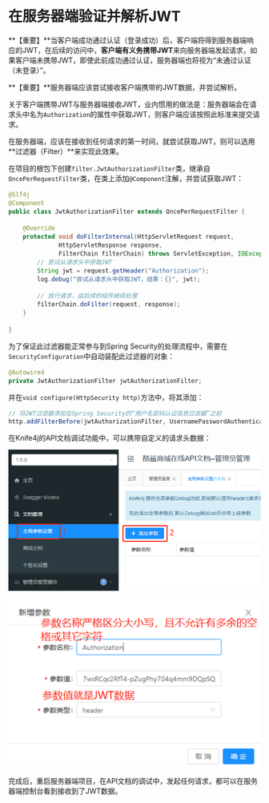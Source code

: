 # 在服务器端验证并解析JWT

**【重要】**当客户端成功通过认证（登录成功）后，客户端将得到服务器端响应的JWT，在后续的访问中，**客户端有义务携带JWT**来向服务器端发起请求，如果客户端未携带JWT，即使此前成功通过认证，服务器端也将视为“未通过认证（未登录）”。

**【重要】**服务器端应该尝试接收客户端携带的JWT数据，并尝试解析。

关于客户端携带JWT与服务器端接收JWT，业内惯用的做法是：服务器端会在请求头中名为`Authorization`的属性中获取JWT，则客户端应该按照此标准来提交请求。

在服务器端，应该在接收到任何请求的第一时间，就尝试获取JWT，则可以选用**过滤器（Filter）**来实现此效果。

在项目的根包下创建`filter.JwtAuthorizationFilter`类，继承自`OncePerRequestFilter`类，在类上添加`@Component`注解，并尝试获取JWT：

```java
@Slf4j
@Component
public class JwtAuthorizationFilter extends OncePerRequestFilter {

    @Override
    protected void doFilterInternal(HttpServletRequest request, 
              HttpServletResponse response,
              FilterChain filterChain) throws ServletException, IOException {
        // 尝试从请求头中获取JWT
        String jwt = request.getHeader("Authorization");
        log.debug("尝试从请求头中获取JWT，结果：{}", jwt);
        
        // 放行请求，由后续的组件继续处理
        filterChain.doFilter(request, response);
    }

}
```

为了保证此过滤器能正常参与到Spring Security的处理流程中，需要在`SecurityConfiguration`中自动装配此过滤器的对象：

```java
@Autowired
private JwtAuthorizationFilter jwtAuthorizationFilter;
```

并在`void configure(HttpSecurity http)`方法中，将其添加：

```java
// 将JWT过滤器添加在Spring Security的“用户名密码认证信息过滤器”之前
http.addFilterBefore(jwtAuthorizationFilter, UsernamePasswordAuthenticationFilter.class);

```

在Knife4j的API文档调试功能中，可以携带自定义的请求头数据：

![image-20221216093008751](images/image-20221216093008751.png)

![image-20221216093143812](images/image-20221216093143812.png)

完成后，重启服务器端项目，在API文档的调试中，发起任何请求，都可以在服务器端控制台看到接收到了JWT数据。











